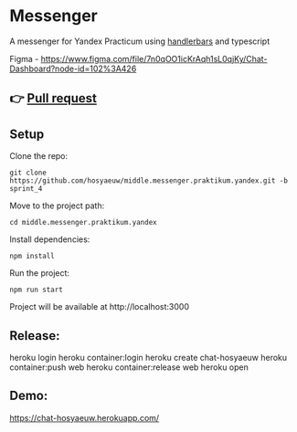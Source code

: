 Messenger
==============================

A messenger for Yandex Practicum using [handlerbars](https://handlebarsjs.com/) and typescript

Figma - https://www.figma.com/file/7n0qOO1icKrAqh1sL0qjKy/Chat-Dashboard?node-id=102%3A426

👉 [Pull request](https://github.com/hosyaeuw/middle.messenger.praktikum.yandex/pull/4)
---
Setup
-----
Clone the repo:

    git clone https://github.com/hosyaeuw/middle.messenger.praktikum.yandex.git -b sprint_4

Move to the project path:

    cd middle.messenger.praktikum.yandex

Install dependencies:

    npm install

Run the project:

    npm run start

Project will be available at http://localhost:3000

Release:
-----
heroku login
heroku container:login
heroku create chat-hosyaeuw
heroku container:push web
heroku container:release web
heroku open

Demo:
-----
https://chat-hosyaeuw.herokuapp.com/